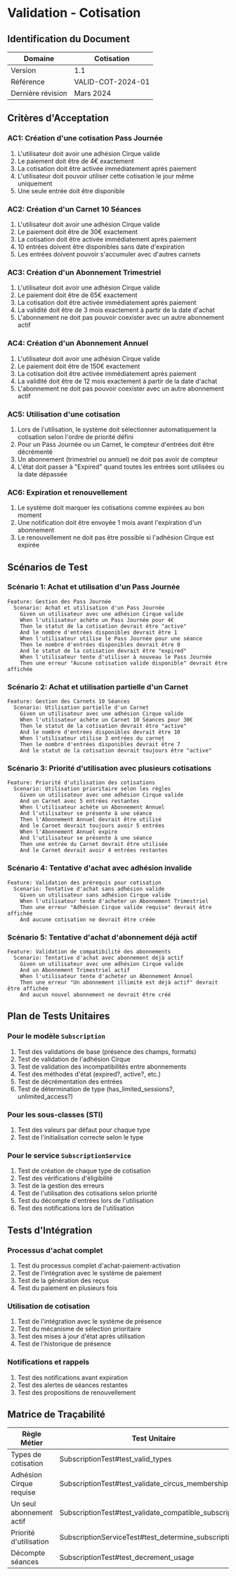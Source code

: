 # Validation - Cotisation

## Identification du Document
| Domaine           | Cotisation                           |
|-------------------|--------------------------------------|
| Version           | 1.1                                  |
| Référence         | VALID-COT-2024-01                    |
| Dernière révision | Mars 2024                           |

## Critères d'Acceptation

### AC1: Création d'une cotisation Pass Journée
1. L'utilisateur doit avoir une adhésion Cirque valide
2. Le paiement doit être de 4€ exactement
3. La cotisation doit être activée immédiatement après paiement
4. L'utilisateur doit pouvoir utiliser cette cotisation le jour même uniquement
5. Une seule entrée doit être disponible

### AC2: Création d'un Carnet 10 Séances
1. L'utilisateur doit avoir une adhésion Cirque valide
2. Le paiement doit être de 30€ exactement
3. La cotisation doit être activée immédiatement après paiement
4. 10 entrées doivent être disponibles sans date d'expiration
5. Les entrées doivent pouvoir s'accumuler avec d'autres carnets

### AC3: Création d'un Abonnement Trimestriel
1. L'utilisateur doit avoir une adhésion Cirque valide
2. Le paiement doit être de 65€ exactement
3. La cotisation doit être activée immédiatement après paiement
4. La validité doit être de 3 mois exactement à partir de la date d'achat
5. L'abonnement ne doit pas pouvoir coexister avec un autre abonnement actif

### AC4: Création d'un Abonnement Annuel
1. L'utilisateur doit avoir une adhésion Cirque valide
2. Le paiement doit être de 150€ exactement
3. La cotisation doit être activée immédiatement après paiement
4. La validité doit être de 12 mois exactement à partir de la date d'achat
5. L'abonnement ne doit pas pouvoir coexister avec un autre abonnement actif

### AC5: Utilisation d'une cotisation
1. Lors de l'utilisation, le système doit sélectionner automatiquement la cotisation selon l'ordre de priorité défini
2. Pour un Pass Journée ou un Carnet, le compteur d'entrées doit être décrémenté
3. Un abonnement (trimestriel ou annuel) ne doit pas avoir de compteur
4. L'état doit passer à "Expired" quand toutes les entrées sont utilisées ou la date dépassée

### AC6: Expiration et renouvellement
1. Le système doit marquer les cotisations comme expirées au bon moment
2. Une notification doit être envoyée 1 mois avant l'expiration d'un abonnement
3. Le renouvellement ne doit pas être possible si l'adhésion Cirque est expirée

## Scénarios de Test

### Scénario 1: Achat et utilisation d'un Pass Journée
```gherkin
Feature: Gestion des Pass Journée
  Scenario: Achat et utilisation d'un Pass Journée
    Given un utilisateur avec une adhésion Cirque valide
    When l'utilisateur achète un Pass Journée pour 4€
    Then le statut de la cotisation devrait être "active"
    And le nombre d'entrées disponibles devrait être 1
    When l'utilisateur utilise le Pass Journée pour une séance
    Then le nombre d'entrées disponibles devrait être 0
    And le statut de la cotisation devrait être "expired"
    When l'utilisateur tente d'utiliser à nouveau le Pass Journée
    Then une erreur "Aucune cotisation valide disponible" devrait être affichée
```

### Scénario 2: Achat et utilisation partielle d'un Carnet
```gherkin
Feature: Gestion des Carnets 10 Séances
  Scenario: Utilisation partielle d'un Carnet
    Given un utilisateur avec une adhésion Cirque valide
    When l'utilisateur achète un Carnet 10 Séances pour 30€
    Then le statut de la cotisation devrait être "active"
    And le nombre d'entrées disponibles devrait être 10
    When l'utilisateur utilise 3 entrées du carnet
    Then le nombre d'entrées disponibles devrait être 7
    And le statut de la cotisation devrait toujours être "active"
```

### Scénario 3: Priorité d'utilisation avec plusieurs cotisations
```gherkin
Feature: Priorité d'utilisation des cotisations
  Scenario: Utilisation prioritaire selon les règles
    Given un utilisateur avec une adhésion Cirque valide
    And un Carnet avec 5 entrées restantes
    When l'utilisateur achète un Abonnement Annuel
    And l'utilisateur se présente à une séance
    Then l'Abonnement Annuel devrait être utilisé
    And le Carnet devrait toujours avoir 5 entrées
    When l'Abonnement Annuel expire
    And l'utilisateur se présente à une séance
    Then une entrée du Carnet devrait être utilisée
    And le Carnet devrait avoir 4 entrées restantes
```

### Scénario 4: Tentative d'achat avec adhésion invalide
```gherkin
Feature: Validation des prérequis pour cotisation
  Scenario: Tentative d'achat sans adhésion valide
    Given un utilisateur sans adhésion Cirque valide
    When l'utilisateur tente d'acheter un Abonnement Trimestriel
    Then une erreur "Adhésion Cirque valide requise" devrait être affichée
    And aucune cotisation ne devrait être créée
```

### Scénario 5: Tentative d'achat d'abonnement déjà actif
```gherkin
Feature: Validation de compatibilité des abonnements
  Scenario: Tentative d'achat avec abonnement déjà actif
    Given un utilisateur avec une adhésion Cirque valide
    And un Abonnement Trimestriel actif
    When l'utilisateur tente d'acheter un Abonnement Annuel
    Then une erreur "Un abonnement illimité est déjà actif" devrait être affichée
    And aucun nouvel abonnement ne devrait être créé
```

## Plan de Tests Unitaires

### Pour le modèle `Subscription`
1. Test des validations de base (présence des champs, formats)
2. Test de validation de l'adhésion Cirque
3. Test de validation des incompatibilités entre abonnements
4. Test des méthodes d'état (expired?, active?, etc.)
5. Test de décrémentation des entrées
6. Test de détermination de type (has_limited_sessions?, unlimited_access?)

### Pour les sous-classes (STI)
1. Test des valeurs par défaut pour chaque type
2. Test de l'initialisation correcte selon le type

### Pour le service `SubscriptionService`
1. Test de création de chaque type de cotisation
2. Test des vérifications d'éligibilité
3. Test de la gestion des erreurs
4. Test de l'utilisation des cotisations selon priorité
5. Test du décompte d'entrées lors de l'utilisation
6. Test des notifications lors de l'utilisation

## Tests d'Intégration

### Processus d'achat complet
1. Test du processus complet d'achat-paiement-activation
2. Test de l'intégration avec le système de paiement
3. Test de la génération des reçus
4. Test du paiement en plusieurs fois

### Utilisation de cotisation
1. Test de l'intégration avec le système de présence
2. Test du mécanisme de sélection prioritaire
3. Test des mises à jour d'état après utilisation
4. Test de l'historique de présence

### Notifications et rappels
1. Test des notifications avant expiration
2. Test des alertes de séances restantes
3. Test des propositions de renouvellement

## Matrice de Traçabilité

| Règle Métier | Test Unitaire | Test d'Intégration | Scénario |
|--------------|---------------|-------------------|----------|
| Types de cotisation | SubscriptionTest#test_valid_types | IntegrationTest#test_subscription_creation | Scénarios 1-4 |
| Adhésion Cirque requise | SubscriptionTest#test_validate_circus_membership | IntegrationTest#test_create_with_invalid_membership | Scénario 4 |
| Un seul abonnement actif | SubscriptionTest#test_validate_compatible_subscriptions | IntegrationTest#test_multiple_active_subscriptions | Scénario 5 |
| Priorité d'utilisation | SubscriptionServiceTest#test_determine_subscription | IntegrationTest#test_subscription_priority | Scénario 3 |
| Décompte séances | SubscriptionTest#test_decrement_usage | IntegrationTest#test_attendance_creation | Scénario 1, 2 | 
